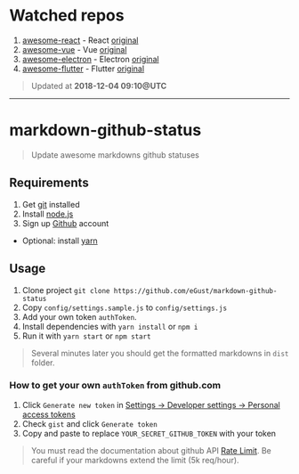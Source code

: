 # Watched repos

1. [awesome-react](dist/enaqx/awesome-react) - React [original](https://github.com/enaqx/awesome-react)
1. [awesome-vue](dist/vuejs/awesome-vue) - Vue [original](https://github.com/vuejs/awesome-vue)
1. [awesome-electron](dist/sindresorhus/awesome-electron) - Electron [original](https://github.com/sindresorhus/awesome-electron)
1. [awesome-flutter](dist/Solido/awesome-flutter) - Flutter [original](https://github.com/Solido/awesome-flutter)

> Updated at **2018-12-04 09:10@UTC**

---

# markdown-github-status

> Update awesome markdowns github statuses

## Requirements

1. Get [git](https://git-scm.com/) installed
1. Install [node.js](https://nodejs.org)
1. Sign up [Github](https://github.com) account
* Optional: install [yarn](https://yarnpkg.com)

## Usage

1. Clone project `git clone https://github.com/eGust/markdown-github-status`
1. Copy `config/settings.sample.js` to `config/settings.js`
1. Add your own token `authToken`.
1. Install dependencies with `yarn install` or `npm i`
1. Run it with `yarn start` or `npm start`

> Several minutes later you should get the formatted markdowns in `dist` folder.

### How to get your own `authToken` from github.com

1. Click `Generate new token` in [Settings -> Developer settings -> Personal access tokens](https://github.com/settings/tokens)
1. Check `gist` and click `Generate token`
1. Copy and paste to replace `YOUR_SECRET_GITHUB_TOKEN` with your token

> You must read the documentation about github API [Rate Limit](https://developer.github.com/v3/rate_limit/). Be careful if your markdowns extend the limit (5k req/hour).
